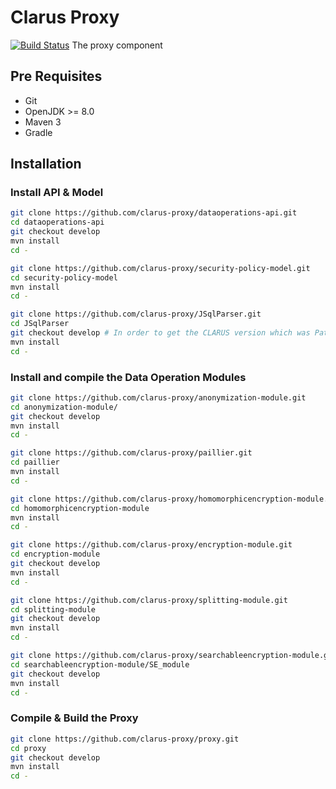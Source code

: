 # Clarus Proxy
[![Build Status](https://travis-ci.org/clarus-proxy/proxy.svg?branch=master)](https://travis-ci.org/clarus-proxy/proxy)
The proxy component

## Pre Requisites

* Git
* OpenJDK >= 8.0
* Maven 3
* Gradle

## Installation

### Install API & Model

```bash
git clone https://github.com/clarus-proxy/dataoperations-api.git
cd dataoperations-api
git checkout develop
mvn install
cd -
````

```bash
git clone https://github.com/clarus-proxy/security-policy-model.git
cd security-policy-model
mvn install
cd -
````

```bash
git clone https://github.com/clarus-proxy/JSqlParser.git
cd JSqlParser
git checkout develop # In order to get the CLARUS version which was Patched
mvn install
cd -
````

### Install and compile the Data Operation Modules

```bash
git clone https://github.com/clarus-proxy/anonymization-module.git
cd anonymization-module/
git checkout develop
mvn install
cd -
````

```bash
git clone https://github.com/clarus-proxy/paillier.git
cd paillier
mvn install
cd -
````

```bash
git clone https://github.com/clarus-proxy/homomorphicencryption-module.git
cd homomorphicencryption-module
mvn install
cd -
````

```bash
git clone https://github.com/clarus-proxy/encryption-module.git
cd encryption-module
git checkout develop
mvn install
cd -
````

```bash
git clone https://github.com/clarus-proxy/splitting-module.git
cd splitting-module
git checkout develop
mvn install
cd -
````

```bash
git clone https://github.com/clarus-proxy/searchableencryption-module.git
cd searchableencryption-module/SE_module
git checkout develop
mvn install
cd -
````

### Compile & Build the Proxy
```bash
git clone https://github.com/clarus-proxy/proxy.git
cd proxy
git checkout develop
mvn install
cd -
````
